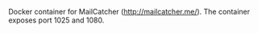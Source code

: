 Docker container for MailCatcher (http://mailcatcher.me/). The container exposes port 1025 and 1080.